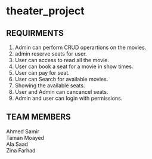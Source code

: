 # theater_project

## REQUIRMENTS
1. Admin can perform CRUD operartions on the movies.
2. admin reserve seats for user.
3. User can access to read all the movie.
4. User can book a seat for a movie in show times.
5. User can pay for seat.
6. User can Search for available movies.
7. Showing the available seats.
8. User and Admin can cancancel seats.
9. Admin and user can login with permissions.

## TEAM MEMBERS
Ahmed Samir <br/>
Taman Moayed <br/>
Ala Saad <br/>
Zina Farhad <br/>
